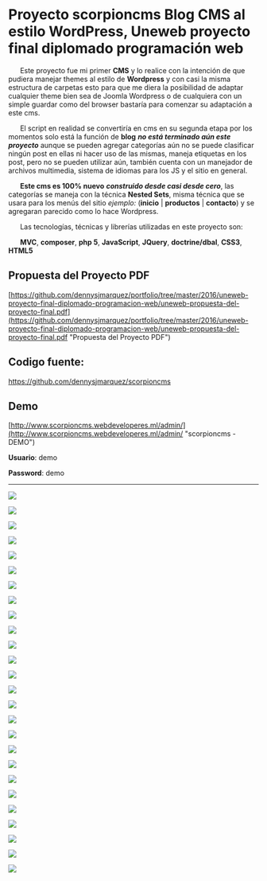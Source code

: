 # Proyecto scorpioncms Blog CMS al estilo WordPress, Uneweb proyecto final diplomado programación web


      Este proyecto fue mi primer **CMS** y lo realice con la intención de que pudiera manejar themes al estilo de **Wordpress** y con casi la misma estructura de carpetas esto para que me diera la posibilidad de adaptar cualquier theme bien sea de Joomla Wordpress o de cualquiera con un simple guardar como del browser bastaría para comenzar su adaptación a este cms.

      El script en realidad se convertiría en cms en su segunda etapa por los momentos solo está la función de **blog** ***no está terminado aún este proyecto*** aunque se pueden agregar categorías aún no se puede clasificar ningún post en ellas ni hacer uso de las mismas, maneja  etiquetas en los post, pero no se pueden utilizar aún, también cuenta con un manejador de archivos multimedia, sistema de idiomas para los JS  y el sitio en general.
 
      **Este cms es 100% nuevo** ***construido desde casi desde cero***, las categorías se maneja con la técnica **Nested Sets**, misma técnica que se usara para los menús del sitio *ejemplo:* (**inicio** | **productos** | **contacto**) y se agregaran parecido como lo hace Wordpress.

      Las tecnologías, técnicas y librerías utilizadas en este proyecto son:

      **MVC**, **composer**, **php 5**, **JavaScript**, **JQuery**, **doctrine/dbal**, **CSS3**, **HTML5**

## Propuesta del Proyecto PDF ##
[https://github.com/dennysjmarquez/portfolio/tree/master/2016/uneweb-proyecto-final-diplomado-programacion-web/uneweb-propuesta-del-proyecto-final.pdf](https://github.com/dennysjmarquez/portfolio/tree/master/2016/uneweb-proyecto-final-diplomado-programacion-web/uneweb-propuesta-del-proyecto-final.pdf "Propuesta del Proyecto PDF")


## Codigo fuente: 
<https://github.com/dennysjmarquez/scorpioncms>

## Demo ##

[http://www.scorpioncms.webdeveloperes.ml/admin/](http://www.scorpioncms.webdeveloperes.ml/admin/ "scorpioncms - DEMO")

**Usuario**: demo

**Password**: demo


----------

![](https://raw.githubusercontent.com/dennysjmarquez/portfolio/master/2016/uneweb-proyecto-final-diplomado-programacion-web/Image1.jpg)

![](https://raw.githubusercontent.com/dennysjmarquez/portfolio/master/2016/uneweb-proyecto-final-diplomado-programacion-web/Image2.jpg)

![](https://raw.githubusercontent.com/dennysjmarquez/portfolio/master/2016/uneweb-proyecto-final-diplomado-programacion-web/Image3.jpg)

![](https://raw.githubusercontent.com/dennysjmarquez/portfolio/master/2016/uneweb-proyecto-final-diplomado-programacion-web/Image4.jpg)

![](https://raw.githubusercontent.com/dennysjmarquez/portfolio/master/2016/uneweb-proyecto-final-diplomado-programacion-web/Image5.jpg)

![](https://raw.githubusercontent.com/dennysjmarquez/portfolio/master/2016/uneweb-proyecto-final-diplomado-programacion-web/Image6.jpg)

![](https://raw.githubusercontent.com/dennysjmarquez/portfolio/master/2016/uneweb-proyecto-final-diplomado-programacion-web/Image8.jpg)

![](https://raw.githubusercontent.com/dennysjmarquez/portfolio/master/2016/uneweb-proyecto-final-diplomado-programacion-web/Image9.jpg)

![](https://raw.githubusercontent.com/dennysjmarquez/portfolio/master/2016/uneweb-proyecto-final-diplomado-programacion-web/Image10.jpg)

![](https://raw.githubusercontent.com/dennysjmarquez/portfolio/master/2016/uneweb-proyecto-final-diplomado-programacion-web/Image11.jpg)

![](https://raw.githubusercontent.com/dennysjmarquez/portfolio/master/2016/uneweb-proyecto-final-diplomado-programacion-web/Image12.jpg)

![](https://raw.githubusercontent.com/dennysjmarquez/portfolio/master/2016/uneweb-proyecto-final-diplomado-programacion-web/Image13.jpg)

![](https://raw.githubusercontent.com/dennysjmarquez/portfolio/master/2016/uneweb-proyecto-final-diplomado-programacion-web/Image14.jpg)

![](https://raw.githubusercontent.com/dennysjmarquez/portfolio/master/2016/uneweb-proyecto-final-diplomado-programacion-web/Image15.jpg)

![](https://raw.githubusercontent.com/dennysjmarquez/portfolio/master/2016/uneweb-proyecto-final-diplomado-programacion-web/Image16.jpg)

![](https://raw.githubusercontent.com/dennysjmarquez/portfolio/master/2016/uneweb-proyecto-final-diplomado-programacion-web/Image17.jpg)

![](https://raw.githubusercontent.com/dennysjmarquez/portfolio/master/2016/uneweb-proyecto-final-diplomado-programacion-web/Image18.jpg)

![](https://raw.githubusercontent.com/dennysjmarquez/portfolio/master/2016/uneweb-proyecto-final-diplomado-programacion-web/Image19.jpg)

![](https://raw.githubusercontent.com/dennysjmarquez/portfolio/master/2016/uneweb-proyecto-final-diplomado-programacion-web/Image20.jpg)

![](https://raw.githubusercontent.com/dennysjmarquez/portfolio/master/2016/uneweb-proyecto-final-diplomado-programacion-web/Image21.jpg)

![](https://raw.githubusercontent.com/dennysjmarquez/portfolio/master/2016/uneweb-proyecto-final-diplomado-programacion-web/Image22.jpg)

![](https://raw.githubusercontent.com/dennysjmarquez/portfolio/master/2016/uneweb-proyecto-final-diplomado-programacion-web/Image23.jpg)

![](https://raw.githubusercontent.com/dennysjmarquez/portfolio/master/2016/uneweb-proyecto-final-diplomado-programacion-web/Image24.jpg)

![](https://raw.githubusercontent.com/dennysjmarquez/portfolio/master/2016/uneweb-proyecto-final-diplomado-programacion-web/Image25.jpg)

![](https://raw.githubusercontent.com/dennysjmarquez/portfolio/master/2016/uneweb-proyecto-final-diplomado-programacion-web/Image26.jpg)

![](https://raw.githubusercontent.com/dennysjmarquez/portfolio/master/2016/uneweb-proyecto-final-diplomado-programacion-web/Image27.jpg)
